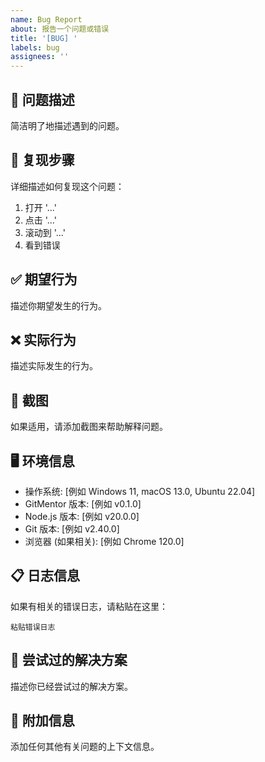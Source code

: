 ```yaml
---
name: Bug Report
about: 报告一个问题或错误
title: '[BUG] '
labels: bug
assignees: ''
---
```


## 🐛 问题描述
简洁明了地描述遇到的问题。

## 🔄 复现步骤
详细描述如何复现这个问题：
1. 打开 '...'
2. 点击 '...'
3. 滚动到 '...'
4. 看到错误

## ✅ 期望行为
描述你期望发生的行为。

## ❌ 实际行为
描述实际发生的行为。

## 📸 截图
如果适用，请添加截图来帮助解释问题。

## 🖥️ 环境信息
- 操作系统: [例如 Windows 11, macOS 13.0, Ubuntu 22.04]
- GitMentor 版本: [例如 v0.1.0]
- Node.js 版本: [例如 v20.0.0]
- Git 版本: [例如 v2.40.0]
- 浏览器 (如果相关): [例如 Chrome 120.0]

## 📋 日志信息
如果有相关的错误日志，请粘贴在这里：
```
粘贴错误日志
```

## 🔧 尝试过的解决方案
描述你已经尝试过的解决方案。

## 📝 附加信息
添加任何其他有关问题的上下文信息。
